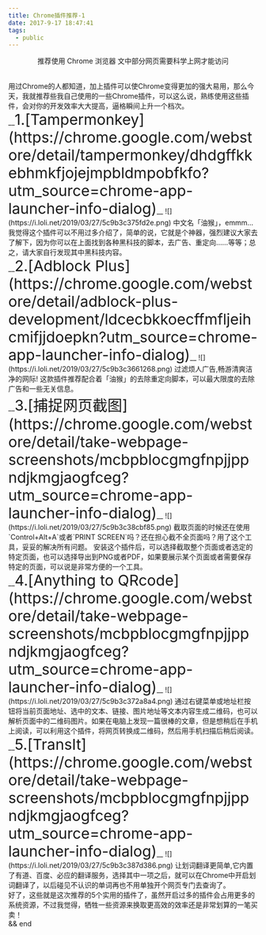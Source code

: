 ```yaml
---
title: Chrome插件推荐-1
date: 2017-9-17 18:47:41
tags:
  - public
---
```

<p style="text-align: center;">推荐使用 <i class="fa fa-chrome fa-2x" aria-hidden="true"></i> Chrome 浏览器
文中部分网页需要科学上网才能访问</p>
<br>
用过Chrome的人都知道，加上插件可以使Chrome变得更加的强大易用，那么今天，我就推荐些我自己使用的一些Chrome插件，可以这么说，熟练使用这些插件，会对你的开发效率大大提高，逼格瞬间上升一个档次。<br>
__<span style="font-size: 30px;">1.[Tampermonkey](https://chrome.google.com/webstore/detail/tampermonkey/dhdgffkkebhmkfjojejmpbldmpobfkfo?utm_source=chrome-app-launcher-info-dialog)</span>__
![](https://i.loli.net/2019/03/27/5c9b3c375fd2e.png)
中文名「油猴」，emmm…我觉得这个插件可以不用过多介绍了，简单的说，它就是个神器，强烈建议大家去了解下，因为你可以在上面找到各种黑科技的脚本，去广告、重定向……等等；总之，请大家自行发现其中黑科技内容。
<br>
__<span style="font-size: 30px;">2.[Adblock Plus](https://chrome.google.com/webstore/detail/adblock-plus-development/ldcecbkkoecffmfljeihcmifjjdoepkn?utm_source=chrome-app-launcher-info-dialog)</span>__
![](https://i.loli.net/2019/03/27/5c9b3c3661268.png)
过滤烦人广告,畅游清爽洁净的网际!
这款插件推荐配合着「油猴」的去除重定向脚本，可以最大限度的去除广告和一些无关信息。
<br>
__<span style="font-size: 30px;">3.[捕捉网页截图](https://chrome.google.com/webstore/detail/take-webpage-screenshots/mcbpblocgmgfnpjjppndjkmgjaogfceg?utm_source=chrome-app-launcher-info-dialog)</span>__
![](https://i.loli.net/2019/03/27/5c9b3c38cbf85.png)
截取页面的时候还在使用`Control+Alt+A`或者`PRINT SCREEN`吗？还在担心截不全页面吗？用了这个工具，妥妥的解决所有问题。
安装这个插件后，可以选择截取整个页面或者选定的特定页面，也可以选择导出到PNG或者PDF，如果要展示某个页面或者需要保存特定的页面，可以说是非常方便的一个工具。
<br>
__<span style="font-size: 30px;">4.[Anything to QRcode](https://chrome.google.com/webstore/detail/take-webpage-screenshots/mcbpblocgmgfnpjjppndjkmgjaogfceg?utm_source=chrome-app-launcher-info-dialog)</span>__
![](https://i.loli.net/2019/03/27/5c9b3c372a8a4.png)
通过右键菜单或地址栏按钮将当前页面地址、选中的文本、链接、图片地址等文本内容生成二维码，也可以解析页面中的二维码图片。如果在电脑上发现一篇很棒的文章，但是想稍后在手机上阅读，可以利用这个插件，将网页转换成二维码，然后用手机扫描后稍后阅读。
<br>
__<span style="font-size: 30px;">5.[TransIt](https://chrome.google.com/webstore/detail/take-webpage-screenshots/mcbpblocgmgfnpjjppndjkmgjaogfceg?utm_source=chrome-app-launcher-info-dialog)</span>__
![](https://i.loli.net/2019/03/27/5c9b3c387d386.png)
让划词翻译更简单,它内置了有道、百度、必应的翻译服务，选择其中一项之后，就可以在Chrome中开启划词翻译了，以后碰见不认识的单词再也不用单独开个网页专门去查询了。
<br>
好了，这些就是这次推荐的5个实用的插件了，虽然开启过多的插件会占用更多的系统资源，不过我觉得，牺牲一些资源来换取更高效的效率还是非常划算的一笔买卖！
<br>
&&
end

